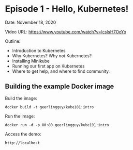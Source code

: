 # Episode 1 - Hello, Kubernetes!

Date: November 18, 2020

Video URL: https://www.youtube.com/watch?v=IcslsH7OoYo

Outline:

  - Introduction to Kubernetes
  - Why Kubernetes? Why _not_ Kubernetes?
  - Installing Minikube
  - Running our first app on Kubernetes
  - Where to get help, and where to find community.

## Building the example Docker image

Build the image:

    docker build -t geerlingguy/kube101:intro

Run the image:

    docker run -d -p 80:80 geerlingguy/kube101:intro

Access the demo:

    http://localhost
